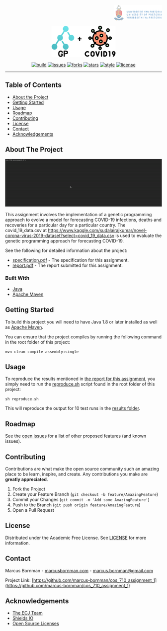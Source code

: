<!-- PROJECT LOGO -->
<p align="right">
<a href="https://www.up.ac.za">
<img src="https://raw.githubusercontent.com/marcus-bornman/cos_710_assignment_1/master/assets/project_badge.png" height="50" alt="Flutter">
</a>
</p>
<p align="center">
<img src="https://raw.githubusercontent.com/marcus-bornman/cos_710_assignment_1/master/assets/project_logo.png" height="100" alt="Masterpass Example" />
</p>

<!-- PROJECT SHIELDS -->
<p align="center">
<a href="https://github.com/marcus-bornman/cos_710_assignment_1/actions?query=workflow%3Abuild"><img src="https://img.shields.io/github/workflow/status/marcus-bornman/cos_710_assignment_1/build?label=build" alt="build"></a>
<a href="https://github.com/marcus-bornman/cos_710_assignment_1/issues"><img src="https://img.shields.io/github/issues/marcus-bornman/cos_710_assignment_1" alt="issues"></a>
<a href="https://github.com/marcus-bornman/cos_710_assignment_1/network"><img src="https://img.shields.io/github/forks/marcus-bornman/cos_710_assignment_1" alt="forks"></a>
<a href="https://github.com/marcus-bornman/cos_710_assignment_1/stargazers"><img src="https://img.shields.io/github/stars/marcus-bornman/cos_710_assignment_1" alt="stars"></a>
<a href="https://google.github.io/styleguide/javaguide.html"><img src="https://img.shields.io/badge/style-google_java-40c4ff.svg" alt="style"></a>
<a href="https://github.com/marcus-bornman/cos_710_assignment_1/blob/master/LICENSE"><img src="https://img.shields.io/github/license/Marcus-bornman/cos_710_assignment_1" alt="license"></a>
</p>

---

<!-- TABLE OF CONTENTS -->
## Table of Contents
* [About the Project](#about-the-project)
* [Getting Started](#getting-started)
* [Usage](#usage)
* [Roadmap](#roadmap)
* [Contributing](#contributing)
* [License](#license)
* [Contact](#contact)
* [Acknowledgements](#acknowledgements)



<!-- ABOUT THE PROJECT -->
## About The Project
<p align="center">
<img src="https://raw.githubusercontent.com/marcus-bornman/cos_710_assignment_1/master/assets/screenshot_1.gif" width="800" alt="Screenshot 1" />
</p>

This assignment involves the implementation of a genetic programming approach to evolve a model for forecasting COVID-19
infections, deaths and recoveries for a particular day for a particular country. The covid_19_data.csv at https://www.kaggle.com/sudalairajkumar/novel-corona-virus-2019-dataset?select=covid_19_data.csv
is used to evaluate the genetic programming approach for forecasting COVID-19.

See the following for detailed information about the project:
* [specification.pdf](specification.pdf) - The specification for this assignment.
* [report.pdf](report/report.pdf) - The report submitted for this assignment.

### Built With
* [Java](https://www.java.com/en/)
* [Apache Maven](https://maven.apache.org)



<!-- GETTING STARTED -->
## Getting Started
To build this project you will need to have Java 1.8 or later installed as well as [Apache Maven](https://maven.apache.org).

You can ensure that the project compiles by running the following command in the root folder of this project:
```
mvn clean compile assembly:single
```



<!-- USAGE EXAMPLES -->
## Usage
To reproduce the results mentioned in [the report for this assignment](report/report.pdf), you simply need to run the
[reproduce.sh](reproduce.sh) script found in the root folder of this project:
```shell script
sh reproduce.sh
```
This will reproduce the output for 10 test runs in the [results folder](results).



<!-- ROADMAP -->
## Roadmap
See the [open issues](https://github.com/othneildrew/Best-README-Template/issues) for a list of other proposed features (and known issues).



<!-- CONTRIBUTING -->
## Contributing

Contributions are what make the open source community such an amazing place to be learn, inspire, and create. Any contributions you make are **greatly appreciated**.

1. Fork the Project
2. Create your Feature Branch (`git checkout -b feature/AmazingFeature`)
3. Commit your Changes (`git commit -m 'Add some AmazingFeature'`)
4. Push to the Branch (`git push origin feature/AmazingFeature`)
5. Open a Pull Request



<!-- LICENSE -->
## License

Distributed under the Academic Free License. See [LICENSE](LICENSE) for more information.



<!-- CONTACT -->
## Contact

Marcus Bornman - [marcusbornman.com](https://www.marcusbornman.com) - [marcus.bornman@gmail.com](mailto:marcus.bornman@gmail.com)

Project Link: [https://github.com/marcus-bornman/cos_710_assignment_1](https://github.com/marcus-bornman/cos_710_assignment_1)



<!-- ACKNOWLEDGEMENTS -->
## Acknowledgements
* [The ECJ Team](https://cs.gmu.edu/~eclab/projects/ecj/)
* [Shields IO](https://shields.io)
* [Open Source Licenses](https://choosealicense.com)